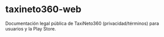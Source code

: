 # taxineto360-web
Documentación legal pública de TaxiNeto360 (privacidad/términos) para usuarios y la Play Store.
